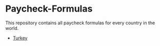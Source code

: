 # Paycheck-Formulas
This repository contains all paycheck formulas for every country in the world.

- [Turkey](turkey.md)
